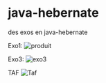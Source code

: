 # java-hebernate
 des exos en java-hebernate


Exo1:
![produit](https://github.com/sana7867/java-hebernate/assets/147515885/674cb419-12f7-4e8b-a11c-d200d81ed05a)

 Exo3:
![exo3](https://github.com/sana7867/java-hebernate/assets/147515885/6f2465dc-90d0-4b2e-b8e2-f84fafccf8d3)

TAF
![Taf](https://github.com/sana7867/java-hebernate/assets/147515885/5df0a39e-2e4f-4388-bf41-7ef045e2da44)

